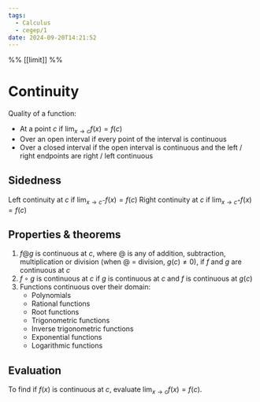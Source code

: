 ```yaml
---
tags:
  - Calculus
  - cegep/1
date: 2024-09-20T14:21:52
---
```


%% [[limit]] %%

# Continuity

Quality of a function:

- At a point $c$ if $\lim_{ x \to c }f(x) = f(c)$
- Over an open interval if every point of the interval is continuous
- Over a closed interval if the open interval is continuous and the left / right endpoints are right / left continuous

## Sidedness

Left continuity at $c$ if $\lim_{ x \to c^- }f(x) = f(c)$
Right continuity at $c$ if $\lim_{ x \to c^+ }f(x) = f(c)$

## Properties & theorems

1. $f@g$ is continuous at $c$, where $@$ is any of addition, subtraction, multiplication or division (when $@$ = division, $g(c) \ne 0$), if $f$ and $g$ are continuous at $c$
2. $f\circ g$ is continuous at $c$ if $g$ is continuous at $c$ and $f$ is continuous at $g(c)$
3. Functions continuous over their domain:
	- Polynomials
	- Rational functions
	- Root functions
	- Trigonometric functions
	- Inverse trigonometric functions
	- Exponential functions
	- Logarithmic functions

## Evaluation

To find if $f(x)$ is continuous at $c$, evaluate $\lim_{ x \to c }f(x) = f(c)$.
